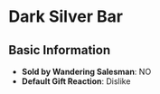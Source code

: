 # Dark Silver Bar

## Basic Information

- **Sold by Wandering Salesman**: NO
- **Default Gift Reaction**: Dislike